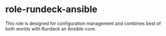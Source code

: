 # role-rundeck-ansible
This role is designed for configuration management and combines best of both worlds with Rundeck an Ansible-core.
